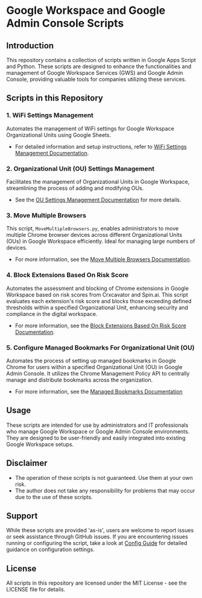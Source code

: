 
# Google Workspace and Google Admin Console Scripts

## Introduction
This repository contains a collection of scripts written in Google Apps Script and Python. These scripts are designed to enhance the functionalities and management of Google Workspace Services (GWS) and Google Admin Console, providing valuable tools for companies utilizing these services.

## Scripts in this Repository

### 1. WiFi Settings Management
Automates the management of WiFi settings for Google Workspace Organizational Units using Google Sheets.
- For detailed information and setup instructions, refer to [WiFi Settings Management Documentation](WiFi_Settings_Management_README.md).

### 2. Organizational Unit (OU) Settings Management
Facilitates the management of Organizational Units in Google Workspace, streamlining the process of adding and modifying OUs.
- See the [OU Settings Management Documentation](OU_Settings_Management_README.md) for more details.

### 3. Move Multiple Browsers
This script, `MoveMultipleBrowsers.py`, enables administrators to move multiple Chrome browser devices across different Organizational Units (OUs) in Google Workspace efficiently. Ideal for managing large numbers of devices.
- For more information, see the [Move Multiple Browsers Documentation](MoveMultipleBrowsers.md).

### 4. Block Extensions Based On Risk Score
Automates the assessment and blocking of Chrome extensions in Google Workspace based on risk scores from Crxcavator and Spin.ai. This script evaluates each extension's risk score and blocks those exceeding defined thresholds within a specified Organizational Unit, enhancing security and compliance in the digital workspace.
- For more information, see the [Block Extensions Based On Risk Score Documentation](BlockExtensionBasedOnRiskScore.md).

### 5. Configure Managed Bookmarks For Organizational Unit (OU)
Automates the process of setting up managed bookmarks in Google Chrome for users within a specified Organizational Unit (OU) in Google Admin Console. It utilizes the Chrome Management Policy API to centrally manage and distribute bookmarks across the organization.
- For more information, see the [Managed Bookmarks Documentation](ManagedBookmarks.md)



## Usage
These scripts are intended for use by administrators and IT professionals who manage Google Workspace or Google Admin Console environments. They are designed to be user-friendly and easily integrated into existing Google Workspace setups.

## Disclaimer
- The operation of these scripts is not guaranteed. Use them at your own risk.
- The author does not take any responsibility for problems that may occur due to the use of these scripts.

## Support
While these scripts are provided 'as-is', users are welcome to report issues or seek assistance through GitHub issues. 
If you are encountering issues running or configuring the script, take a look at [Config Guide](ConfigGuide.md) for detailed guidance on configuration settings.

## License
All scripts in this repository are licensed under the MIT License - see the LICENSE file for details.
